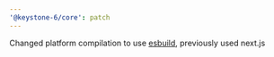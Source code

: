 ```yaml
---
'@keystone-6/core': patch
---
```


Changed platform compilation to use [esbuild](https://esbuild.github.io/), previously used next.js 
